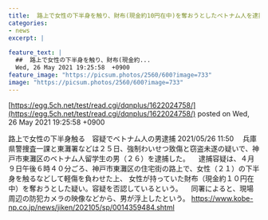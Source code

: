 ```yaml
---
title:  路上で女性の下半身を触り、財布(現金約10円在中)を奪おうとしたベトナム人を逮捕  
categories:
- news
excerpt: |
  
feature_text: |
  ##  路上で女性の下半身を触り、財布(現金約...
  Wed, 26 May 2021 19:25:58  +0900
feature_image: "https://picsum.photos/2560/600?image=733"
image: "https://picsum.photos/2560/600?image=733"
---
```


[https://egg.5ch.net/test/read.cgi/dqnplus/1622024758/](https://egg.5ch.net/test/read.cgi/dqnplus/1622024758/)
posted on Wed, 26 May 2021 19:25:58  +0900

<!--more-->

路上で女性の下半身触る　容疑でベトナム人の男逮捕 2021/05/26 11:50 　兵庫県警捜査一課と東灘署などは２５日、強制わいせつ致傷と窃盗未遂の疑いで、神戸市東灘区のベトナム人留学生の男（２６）を逮捕した。 　逮捕容疑は、４月９日午後６時４０分ごろ、神戸市東灘区の住宅街の路上で、女性（２１）の下半身を触るなどして軽傷を負わせた上、 女性が持っていた財布（現金約１０円在中）を奪おうとした疑い。容疑を否認しているという。 　同署によると、現場周辺の防犯カメラの映像などから、男が浮上したという。 https://www.kobe-np.co.jp/news/jiken/202105/sp/0014359484.shtml

